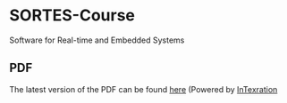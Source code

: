 SORTES-Course
=============

Software for Real-time and Embedded Systems

## PDF

The latest version of the PDF can be found [here](http://git.jonasdevlieghere.com:8000/out/SORTES-Course) (Powered by [InTexration](https://github.com/JDevlieghere/InTeXration) 
